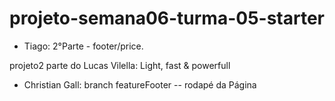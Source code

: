 # projeto-semana06-turma-05-starter

- Tiago: 2°Parte - footer/price.

projeto2
parte do Lucas Vilella: Light, fast & powerfull

- Christian Gall: branch featureFooter -- rodapé da Página
